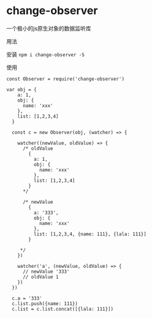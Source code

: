 # change-observer

一个极小的js原生对象的数据监听库

用法

安装
```npm i change-observer -S```

使用
```JS
const Observer = require('change-observer')

var obj = {
    a: 1,
    obj: {
      name: 'xxx'
    },
    list: [1,2,3,4]
  }

  const c = new Observer(obj, (watcher) => {

    watcher((newValue, oldValue) => {
      /* oldValue 
        {
          a: 1,
          obj: {
            name: 'xxx'
          },
          list: [1,2,3,4]
        }
      */

      /* newValue
        {
          a: '333',
          obj: {
            name: 'xxx'
          },
          list: [1,2,3,4, {name: 111}, {lala: 111}]
        }
     
     */
    })

    watcher('a', (newValue, oldValue) => {
      // newValue '333'
      // oldValue 1
    })
  })

  c.a = '333'
  c.list.push({name: 111})
  c.list = c.list.concat([{lala: 111}])
```